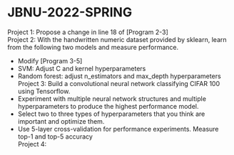 # JBNU-2022-SPRING
Project 1: Propose a change in line 18 of [Program 2-3] <br>
Project 2: With the handwritten numeric dataset provided by sklearn, learn from the following two models and measure performance.
- Modify [Program 3-5]
- SVM: Adjust C and kernel hyperparameters
- Random forest: adjust n_estimators and max_depth hyperparameters<br>
Project 3: Build a convolutional neural network classifying CIFAR 100 using Tensorflow.<br>
- Experiment with multiple neural network structures and multiple hyperparameters to produce the highest performance model.<br>
- Select two to three types of hyperparameters that you think are important and optimize them.<br>
- Use 5-layer cross-validation for performance experiments. Measure top-1 and top-5 accuracy <br>
Project 4:
